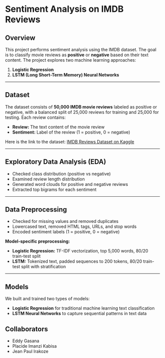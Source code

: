 # Sentiment Analysis on IMDB Reviews

## Overview
This project performs sentiment analysis using the IMDB dataset. The goal is to classify movie reviews as **positive** or **negative** based on their text content. The project explores two machine learning approaches:

1. **Logistic Regression**  
2. **LSTM (Long Short-Term Memory) Neural Networks**

---

## Dataset
The dataset consists of **50,000 IMDB movie reviews** labeled as positive or negative, with a balanced split of 25,000 reviews for training and 25,000 for testing. Each review contains:

- **Review:** The text content of the movie review  
- **Sentiment:** Label of the review (1 = positive, 0 = negative)  

Here is the link to the dataset: [IMDB Reviews Dataset on Kaggle](https://www.kaggle.com/datasets/lakshmi25npathi/imdb-dataset-of-50k-movie-reviews)

---

## Exploratory Data Analysis (EDA)
- Checked class distribution (positive vs negative)  
- Examined review length distribution  
- Generated word clouds for positive and negative reviews  
- Extracted top bigrams for each sentiment  

---

## Data Preprocessing
- Checked for missing values and removed duplicates  
- Lowercased text, removed HTML tags, URLs, and stop words  
- Encoded sentiment labels (1 = positive, 0 = negative)  

**Model-specific preprocessing:**  
- **Logistic Regression:** TF-IDF vectorization, top 5,000 words, 80/20 train-test split  
- **LSTM:** Tokenized text, padded sequences to 200 tokens, 80/20 train-test split with stratification  

---

## Models
We built and trained two types of models:

- **Logistic Regression** for traditional machine learning text classification  
- **LSTM Neural Networks** to capture sequential patterns in text data  


## Collaborators
- Eddy Gasana
- Placide Imanzi Kabisa
- Jean Paul Irakoze
